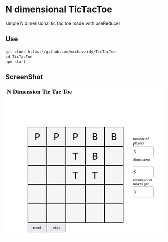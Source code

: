 # N dimensional TicTacToe
simple N dimensional tic tac toe made with useReducer

## Use
```
git clone https://github.com/michavardy/TicTacToe
cd TicTacToe
npm start
```
## ScreenShot
![screenShot](Ndim.PNG)

